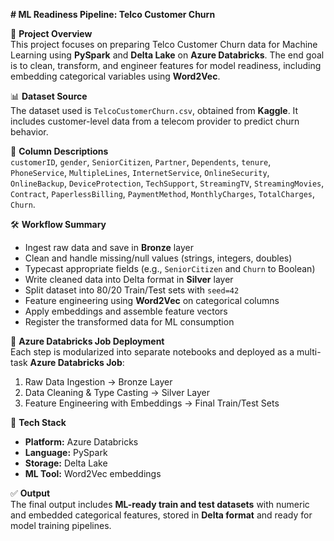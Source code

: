 **# ML Readiness Pipeline: Telco Customer Churn**

📌 **Project Overview**  
This project focuses on preparing Telco Customer Churn data for Machine Learning using **PySpark** and **Delta Lake** on **Azure Databricks**. The end goal is to clean, transform, and engineer features for model readiness, including embedding categorical variables using **Word2Vec**.

📊 **Dataset Source**  
The dataset used is `TelcoCustomerChurn.csv`, obtained from **Kaggle**. It includes customer-level data from a telecom provider to predict churn behavior.

📁 **Column Descriptions**  
`customerID`, `gender`, `SeniorCitizen`, `Partner`, `Dependents`, `tenure`, `PhoneService`, `MultipleLines`, `InternetService`, `OnlineSecurity`, `OnlineBackup`, `DeviceProtection`, `TechSupport`, `StreamingTV`, `StreamingMovies`, `Contract`, `PaperlessBilling`, `PaymentMethod`, `MonthlyCharges`, `TotalCharges`, `Churn`.

🛠️ **Workflow Summary**
- Ingest raw data and save in **Bronze** layer  
- Clean and handle missing/null values (strings, integers, doubles)  
- Typecast appropriate fields (e.g., `SeniorCitizen` and `Churn` to Boolean)  
- Write cleaned data into Delta format in **Silver** layer  
- Split dataset into 80/20 Train/Test sets with `seed=42`  
- Feature engineering using **Word2Vec** on categorical columns  
- Apply embeddings and assemble feature vectors  
- Register the transformed data for ML consumption  

🚀 **Azure Databricks Job Deployment**  
Each step is modularized into separate notebooks and deployed as a multi-task **Azure Databricks Job**:
1. Raw Data Ingestion → Bronze Layer  
2. Data Cleaning & Type Casting → Silver Layer  
3. Feature Engineering with Embeddings → Final Train/Test Sets  

🧰 **Tech Stack**
- **Platform:** Azure Databricks  
- **Language:** PySpark  
- **Storage:** Delta Lake  
- **ML Tool:** Word2Vec embeddings  

✅ **Output**  
The final output includes **ML-ready train and test datasets** with numeric and embedded categorical features, stored in **Delta format** and ready for model training pipelines.
